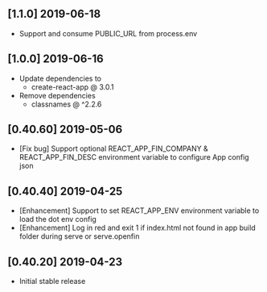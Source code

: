 ## [1.1.0] 2019-06-18
- Support and consume PUBLIC_URL from process.env
## [1.0.0] 2019-06-16
- Update dependencies to
    - create-react-app @ 3.0.1
- Remove dependencies
    - classnames @ ^2.2.6
## [0.40.60] 2019-05-06
- [Fix bug] Support optional REACT_APP_FIN_COMPANY & REACT_APP_FIN_DESC environment variable to configure App config json

## [0.40.40] 2019-04-25
- [Enhancement] Support to set REACT_APP_ENV environment variable to load the dot env config
- [Enhancement] Log in red and exit 1 if index.html not found in app build folder during serve or serve.openfin

## [0.40.20] 2019-04-23
- Initial stable release
